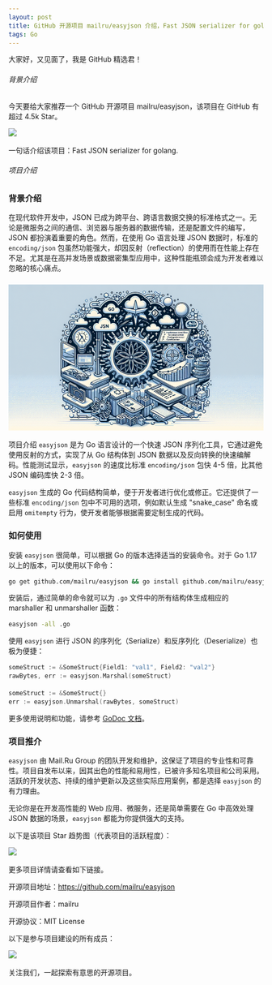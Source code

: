 ```yaml
---
layout: post
title: GitHub 开源项目 mailru/easyjson 介绍，Fast JSON serializer for golang.
tags: Go
---
```


大家好，又见面了，我是 GitHub 精选君！

###### 背景介绍

今天要给大家推荐一个 GitHub 开源项目 mailru/easyjson，该项目在 GitHub 有超过 4.5k Star。

![](https://stats.deeptrain.net/repo/mailru/easyjson/?theme=light)

一句话介绍该项目：Fast JSON serializer for golang.





###### 项目介绍

### 背景介绍
在现代软件开发中，JSON 已成为跨平台、跨语言数据交换的标准格式之一。无论是微服务之间的通信、浏览器与服务器的数据传输，还是配置文件的编写，JSON 都扮演着重要的角色。然而，在使用 Go 语言处理 JSON 数据时，标准的 `encoding/json` 包虽然功能强大，却因反射（reflection）的使用而在性能上存在不足。尤其是在高并发场景或数据密集型应用中，这种性能瓶颈会成为开发者难以忽略的核心痛点。

### 

![](https://raw.githubusercontent.com/ZhuPeng/pic/master/mac/compress_tmp-4bd55b1cf7f3fa27370b0ad221eecbd0.png)

项目介绍
`easyjson` 是为 Go 语言设计的一个快速 JSON 序列化工具，它通过避免使用反射的方式，实现了从 Go 结构体到 JSON 数据以及反向转换的快速编解码。性能测试显示，`easyjson` 的速度比标准 `encoding/json` 包快 4-5 倍，比其他 JSON 编码库快 2-3 倍。

`easyjson` 生成的 Go 代码结构简单，便于开发者进行优化或修正。它还提供了一些标准 `encoding/json` 包中不可用的选项，例如默认生成 "snake_case" 命名或启用 `omitempty` 行为，使开发者能够根据需要定制生成的代码。

### 如何使用
安装 `easyjson` 很简单，可以根据 Go 的版本选择适当的安装命令。对于 Go 1.17 以上的版本，可以使用以下命令：

```sh
go get github.com/mailru/easyjson && go install github.com/mailru/easyjson/...@latest
```

安装后，通过简单的命令就可以为 `.go` 文件中的所有结构体生成相应的 marshaller 和 unmarshaller 函数：

```sh
easyjson -all .go
```

使用 `easyjson` 进行 JSON 的序列化（Serialize）和反序列化（Deserialize）也极为便捷：

```go
someStruct := &SomeStruct{Field1: "val1", Field2: "val2"}
rawBytes, err := easyjson.Marshal(someStruct)

someStruct := &SomeStruct{}
err := easyjson.Unmarshal(rawBytes, someStruct)
```

更多使用说明和功能，请参考 [GoDoc 文档](https://godoc.org/github.com/mailru/easyjson)。

### 项目推介
`easyjson` 由 Mail.Ru Group 的团队开发和维护，这保证了项目的专业性和可靠性。项目自发布以来，因其出色的性能和易用性，已被许多知名项目和公司采用。活跃的开发状态、持续的维护更新以及这些实际应用案例，都是选择 `easyjson` 的有力理由。

无论你是在开发高性能的 Web 应用、微服务，还是简单需要在 Go 中高效处理 JSON 数据的场景，`easyjson` 都能为你提供强大的支持。

以下是该项目 Star 趋势图（代表项目的活跃程度）：

![](https://api.star-history.com/svg?repos=mailru/easyjson&type=Timeline)

更多项目详情请查看如下链接。

开源项目地址：https://github.com/mailru/easyjson 

开源项目作者：mailru

开源协议：MIT License

以下是参与项目建设的所有成员：

![](https://contrib.rocks/image?repo=mailru/easyjson)

关注我们，一起探索有意思的开源项目。

